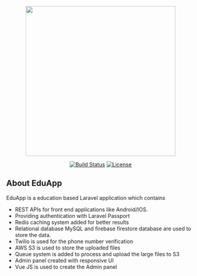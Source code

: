 <p align="center"><img src="https://res.cloudinary.com/dtfbvvkyp/image/upload/v1566331377/laravel-logolockup-cmyk-red.svg" width="400"></p>

<p align="center">
<a href="https://travis-ci.org/laravel/framework"><img src="https://travis-ci.org/laravel/framework.svg" alt="Build Status"></a>
<a href="https://packagist.org/packages/laravel/framework"><img src="https://poser.pugx.org/laravel/framework/license.svg" alt="License"></a>
</p>

## About EduApp

EduApp is a education based Laravel application which contains 

- REST APIs for front end applications like Android/IOS.
- Providing authentication with Laravel Passport
- Redis caching system added for better results
- Relational database MySQL and firebase firestore database are used to store the data.
- Twilio is used for the phone number verification 
- AWS S3 is used to store the uploaded files 
- Queue system is added to process and upload the large files to S3
- Admin panel created with responsive UI
- Vue JS is used to create the Admin panel


